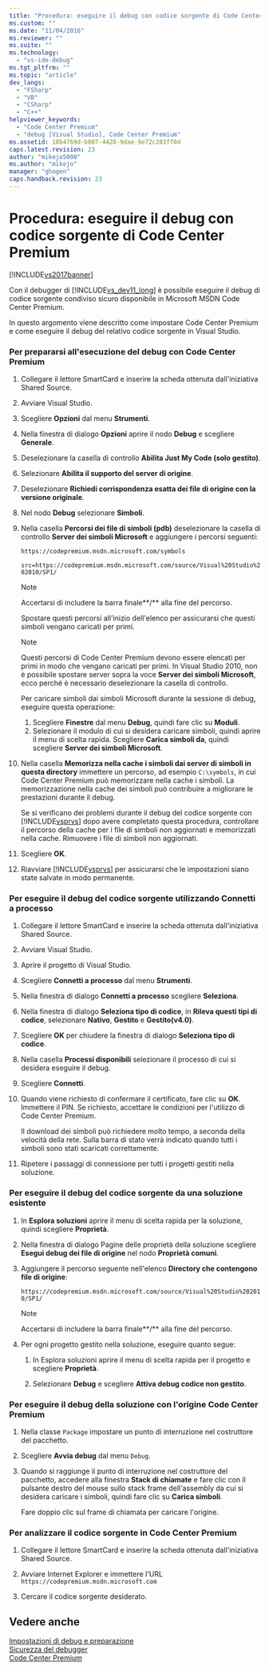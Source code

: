 ```yaml
---
title: "Procedura: eseguire il debug con codice sorgente di Code Center Premium | Microsoft Docs"
ms.custom: ""
ms.date: "11/04/2016"
ms.reviewer: ""
ms.suite: ""
ms.technology: 
  - "vs-ide-debug"
ms.tgt_pltfrm: ""
ms.topic: "article"
dev_langs: 
  - "FSharp"
  - "VB"
  - "CSharp"
  - "C++"
helpviewer_keywords: 
  - "Code Center Premium"
  - "debug [Visual Studio], Code Center Premium"
ms.assetid: 18b4769d-b007-4428-9dae-9e72c283ff0d
caps.latest.revision: 23
author: "mikejo5000"
ms.author: "mikejo"
manager: "ghogen"
caps.handback.revision: 23
---
```

# Procedura: eseguire il debug con codice sorgente di Code Center Premium
[!INCLUDE[vs2017banner](../code-quality/includes/vs2017banner.md)]

Con il debugger di [!INCLUDE[vs_dev11_long](../data-tools/includes/vs_dev11_long_md.md)] è possibile eseguire il debug di codice sorgente condiviso sicuro disponibile in Microsoft MSDN Code Center Premium.  
  
 In questo argomento viene descritto come impostare Code Center Premium e come eseguire il debug del relativo codice sorgente in Visual Studio.  
  
### Per prepararsi all'esecuzione del debug con Code Center Premium  
  
1.  Collegare il lettore SmartCard e inserire la scheda ottenuta dall'iniziativa Shared Source.  
  
2.  Avviare Visual Studio.  
  
3.  Scegliere **Opzioni** dal menu **Strumenti**.  
  
4.  Nella finestra di dialogo **Opzioni** aprire il nodo **Debug** e scegliere **Generale**.  
  
5.  Deselezionare la casella di controllo **Abilita Just My Code \(solo gestito\)**.  
  
6.  Selezionare **Abilita il supporto del server di origine**.  
  
7.  Deselezionare **Richiedi corrispondenza esatta dei file di origine con la versione originale**.  
  
8.  Nel nodo **Debug** selezionare **Simboli**.  
  
9. Nella casella **Percorsi dei file di simboli \(pdb\)** deselezionare la casella di controllo **Server dei simboli Microsoft** e aggiungere i percorsi seguenti:  
  
     `https://codepremium.msdn.microsoft.com/symbols`  
  
     `src=https://codepremium.msdn.microsoft.com/source/Visual%20Studio%202010/SP1/`  
  
    > [!NOTE]
    >  Accertarsi di includere la barra finale**\/** alla fine del percorso.  
  
     Spostare questi percorsi all'inizio dell'elenco per assicurarsi che questi simboli vengano caricati per primi.  
  
    > [!NOTE]
    >  Questi percorsi di Code Center Premium devono essere elencati per primi in modo che vengano caricati per primi.  In Visual Studio 2010, non è possibile spostare server sopra la voce **Server dei simboli Microsoft**, ecco perché è necessario deselezionare la casella di controllo.  
    >   
    >  Per caricare simboli dai simboli Microsoft durante la sessione di debug, eseguire questa operazione:  
    >   
    >  1.  Scegliere **Finestre** dal menu **Debug**, quindi fare clic su **Moduli**.  
    > 2.  Selezionare il modulo di cui si desidera caricare simboli, quindi aprire il menu di scelta rapida.  Scegliere **Carica simboli da**, quindi scegliere **Server dei simboli Microsoft**.  
  
10. Nella casella **Memorizza nella cache i simboli dai server di simboli in questa directory** immettere un percorso, ad esempio `C:\symbols`, in cui Code Center Premium può memorizzare nella cache i simboli.  La memorizzazione nella cache dei simboli può contribuire a migliorare le prestazioni durante il debug.  
  
     Se si verificano dei problemi durante il debug del codice sorgente con [!INCLUDE[vsprvs](../code-quality/includes/vsprvs_md.md)] dopo avere completato questa procedura, controllare il percorso della cache per i file di simboli non aggiornati e memorizzati nella cache.  Rimuovere i file di simboli non aggiornati.  
  
11. Scegliere **OK**.  
  
12. Riavviare [!INCLUDE[vsprvs](../code-quality/includes/vsprvs_md.md)] per assicurarsi che le impostazioni siano state salvate in modo permanente.  
  
### Per eseguire il debug del codice sorgente utilizzando Connetti a processo  
  
1.  Collegare il lettore SmartCard e inserire la scheda ottenuta dall'iniziativa Shared Source.  
  
2.  Avviare Visual Studio.  
  
3.  Aprire il progetto di Visual Studio.  
  
4.  Scegliere **Connetti a processo** dal menu **Strumenti**.  
  
5.  Nella finestra di dialogo **Connetti a processo** scegliere **Seleziona**.  
  
6.  Nella finestra di dialogo **Seleziona tipo di codice**, in **Rileva questi tipi di codice**, selezionare **Nativo**, **Gestito** e **Gestito\(v4.0\)**.  
  
7.  Scegliere **OK** per chiudere la finestra di dialogo **Seleziona tipo di codice**.  
  
8.  Nella casella **Processi disponibili** selezionare il processo di cui si desidera eseguire il debug.  
  
9. Scegliere **Connetti**.  
  
10. Quando viene richiesto di confermare il certificato, fare clic su **OK**.  Immettere il PIN.  Se richiesto, accettare le condizioni per l'utilizzo di Code Center Premium.  
  
     Il download dei simboli può richiedere molto tempo, a seconda della velocità della rete.  Sulla barra di stato verrà indicato quando tutti i simboli sono stati scaricati correttamente.  
  
11. Ripetere i passaggi di connessione per tutti i progetti gestiti nella soluzione.  
  
### Per eseguire il debug del codice sorgente da una soluzione esistente  
  
1.  In **Esplora soluzioni** aprire il menu di scelta rapida per la soluzione, quindi scegliere **Proprietà**.  
  
2.  Nella finestra di dialogo Pagine delle proprietà della soluzione scegliere **Esegui debug dei file di origine** nel nodo **Proprietà comuni**.  
  
3.  Aggiungere il percorso seguente nell'elenco **Directory che contengono file di origine**:  
  
     `https://codepremium.msdn.microsoft.com/source/Visual%20Studio%202010/SP1/`  
  
    > [!NOTE]
    >  Accertarsi di includere la barra finale**\/** alla fine del percorso.  
  
4.  Per ogni progetto gestito nella soluzione, eseguire quanto segue:  
  
    1.  In Esplora soluzioni aprire il menu di scelta rapida per il progetto e scegliere **Proprietà**.  
  
    2.  Selezionare **Debug** e scegliere **Attiva debug codice non gestito**.  
  
### Per eseguire il debug della soluzione con l'origine Code Center Premium  
  
1.  Nella classe `Package` impostare un punto di interruzione nel costruttore del pacchetto.  
  
2.  Scegliere **Avvia debug** dal menu `Debug`.  
  
3.  Quando si raggiunge il punto di interruzione nel costruttore del pacchetto, accedere alla finestra **Stack di chiamate** e fare clic con il pulsante destro del mouse sullo stack frame dell'assembly da cui si desidera caricare i simboli, quindi fare clic su **Carica simboli**.  
  
     Fare doppio clic sul frame di chiamata per caricare l'origine.  
  
### Per analizzare il codice sorgente in Code Center Premium  
  
1.  Collegare il lettore SmartCard e inserire la scheda ottenuta dall'iniziativa Shared Source.  
  
2.  Avviare Internet Explorer e immettere l'URL `https://codepremium.msdn.microsoft.com`  
  
3.  Cercare il codice sorgente desiderato.  
  
## Vedere anche  
 [Impostazioni di debug e preparazione](../debugger/debugger-settings-and-preparation.md)   
 [Sicurezza del debugger](../debugger/debugger-security.md)   
 [Code Center Premium](http://www.microsoft.com/resources/sharedsource/ccp.mspx)